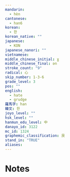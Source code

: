 ```yaml
---
mandarin:
  - hèn
cantonese:
  - han6
korean:
  - 한
korean_native: ""
japanese:
  - KON
japanese_nanori: ""
vietnamese:
middle_chinese_initial: ɣ
middle_chinese_final: ən
stroke_count: "9"
radical: 心
skip_number: 1-3-6
grade_level: 3
pos: ""
english:
  - hate
  - grudge
羅馬字: han
韓文: 한
joyo_level: ""
hsk_level: ""
hanmun_edu_level: 中
danayo_id: 3122
mc_id: 1324
graphemic_classification: 艮
stand_in: "TRUE"
aliases:
---
```


# Notes
